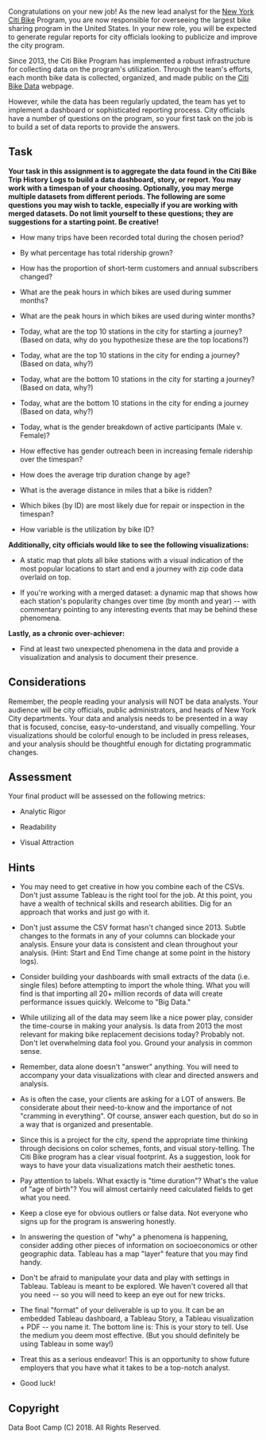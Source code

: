 Congratulations on your new job! As the new lead analyst for the [New York Citi Bike](https://en.wikipedia.org/wiki/Citi_Bike) Program, you are now responsible for overseeing the largest bike sharing program in the United States. In your new role, you will be expected to generate regular reports for city officials looking to publicize and improve the city program.

Since 2013, the Citi Bike Program has implemented a robust infrastructure for collecting data on the program's utilization. Through the team's efforts, each month bike data is collected, organized, and made public on the [Citi Bike Data](https://www.citibikenyc.com/system-data) webpage.

However, while the data has been regularly updated, the team has yet to implement a dashboard or sophisticated reporting process. City officials have a number of questions on the program, so your first task on the job is to build a set of data reports to provide the answers. 

## Task

**Your task in this assignment is to aggregate the data found in the Citi Bike Trip History Logs to build a data dashboard, story, or report.  You may work with a timespan of your choosing. Optionally, you may merge multiple datasets from different periods. The following are some questions you may wish to tackle, especially if you are working with merged datasets. Do not limit yourself to these questions; they are suggestions for a starting point. Be creative!**

* How many trips have been recorded total during the chosen period?

* By what percentage has total ridership grown? 

* How has the proportion of short-term customers and annual subscribers changed?

* What are the peak hours in which bikes are used during summer months? 

* What are the peak hours in which bikes are used during winter months?

* Today, what are the top 10 stations in the city for starting a journey? (Based on data, why do you hypothesize these are the top locations?)

* Today, what are the top 10 stations in the city for ending a journey? (Based on data, why?)

* Today, what are the bottom 10 stations in the city for starting a journey? (Based on data, why?)

* Today, what are the bottom 10 stations in the city for ending a journey (Based on data, why?)

* Today, what is the gender breakdown of active participants (Male v. Female)?

* How effective has gender outreach been in increasing female ridership over the timespan?

* How does the average trip duration change by age?

* What is the average distance in miles that a bike is ridden?

* Which bikes (by ID) are most likely due for repair or inspection in the timespan? 

* How variable is the utilization by bike ID?

**Additionally, city officials would like to see the following visualizations:**

* A static map that plots all bike stations with a visual indication of the most popular locations to start and end a journey with zip code data overlaid on top.

* If you're working with a merged dataset: a dynamic map that shows how each station's popularity changes over time (by month and year) -- with commentary pointing to any interesting events that may be behind these phenomena.

**Lastly, as a chronic over-achiever:**

* Find at least two unexpected phenomena in the data and provide a visualization and analysis to document their presence. 

## Considerations

Remember, the people reading your analysis will NOT be data analysts. Your audience will be city officials, public administrators, and heads of New York City departments. Your data and analysis needs to be presented in a way that is focused, concise, easy-to-understand, and visually compelling. Your visualizations should be colorful enough to be included in press releases, and your analysis should be thoughtful enough for dictating programmatic changes. 

## Assessment

Your final product will be assessed on the following metrics: 

* Analytic Rigor

* Readability

* Visual Attraction


## Hints

* You may need to get creative in how you combine each of the CSVs. Don't just assume Tableau is the right tool for the job. At this point, you have a wealth of technical skills and research abilities. Dig for an approach that works and just go with it.

* Don't just assume the CSV format hasn't changed since 2013. Subtle changes to the formats in any of your columns can blockade your analysis. Ensure your data is consistent and clean throughout your analysis. (Hint: Start and End Time change at some point in the history logs).

* Consider building your dashboards with small extracts of the data (i.e. single files) before attempting to import the whole thing. What you will find is that importing all 20+ million records of data will create performance issues quickly. Welcome to "Big Data."

* While utilizing all of the data may seem like a nice power play, consider the time-course in making your analysis. Is data from 2013 the most relevant for making bike replacement decisions today? Probably not. Don't let overwhelming data fool you. Ground your analysis in common sense.

* Remember, data alone doesn't "answer" anything. You will need to accompany your data visualizations with clear and directed answers and analysis. 

* As is often the case, your clients are asking for a LOT of answers. Be considerate about their need-to-know and the importance of not "cramming in everything". Of course, answer each question, but do so in a way that is organized and presentable. 

* Since this is a project for the city, spend the appropriate time thinking through decisions on color schemes, fonts, and visual story-telling. The Citi Bike program has a clear visual footprint. As a suggestion, look for ways to have your data visualizations match their aesthetic tones.

* Pay attention to labels. What exactly is "time duration"? What's the value of "age of birth"? You will almost certainly need calculated fields to get what you need.

* Keep a close eye for obvious outliers or false data. Not everyone who signs up for the program is answering honestly.

* In answering the question of "why" a phenomena is happening, consider adding other pieces of information on socioeconomics or other geographic data. Tableau has a map "layer" feature that you may find handy. 

* Don't be afraid to manipulate your data and play with settings in Tableau. Tableau is meant to be explored. We haven't covered all that you need -- so you will need to keep an eye out for new tricks. 

* The final "format" of your deliverable is up to you. It can be an embedded Tableau dashboard, a Tableau Story, a Tableau visualization + PDF -- you name it. The bottom line is: This is your story to tell. Use the medium you deem most effective. (But you should definitely be using Tableau in some way!)

* Treat this as a serious endeavor! This is an opportunity to show future employers that you have what it takes to be a top-notch analyst. 

* Good luck!

## Copyright

Data Boot Camp (C) 2018. All Rights Reserved.